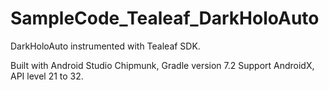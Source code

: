 # SampleCode_Tealeaf_DarkHoloAuto
DarkHoloAuto instrumented with Tealeaf SDK.

Built with Android Studio Chipmunk, Gradle version 7.2
Support AndroidX, API level 21 to 32.
